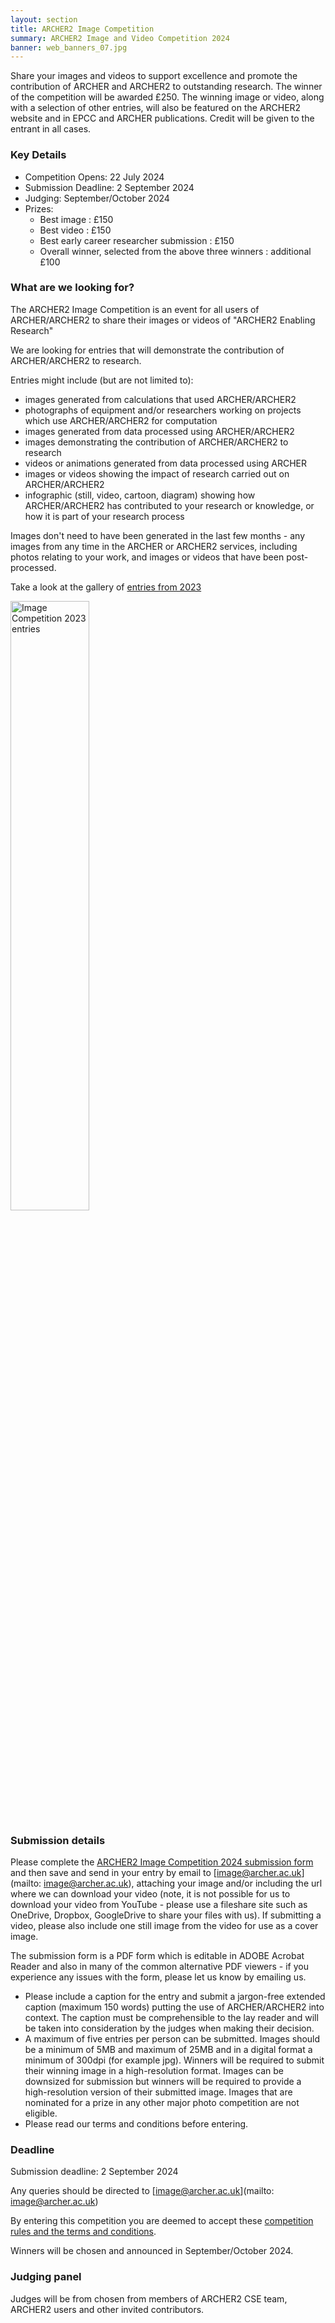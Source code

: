 ```yaml
---
layout: section
title: ARCHER2 Image Competition
summary: ARCHER2 Image and Video Competition 2024
banner: web_banners_07.jpg
---
```



Share your images and videos to support excellence and promote the contribution of ARCHER and ARCHER2 to outstanding research.
The winner of the competition will be awarded £250.
The winning image or video, along with a selection of other entries, will also be featured on the ARCHER2 website and in EPCC and ARCHER publications. Credit will be given to the entrant in all cases.

### Key Details 

- Competition Opens: 22 July 2024
- Submission Deadline: 2 September 2024
- Judging: September/October 2024
- Prizes:
    - Best image : £150
    - Best video : £150
    - Best early career researcher submission : £150
    - Overall winner, selected from the above three winners : additional £100

### What are we looking for?

The ARCHER2 Image Competition is an event for all users of ARCHER/ARCHER2 to share their images or videos of "ARCHER2 Enabling Research"

We are looking for entries that will demonstrate the contribution of ARCHER/ARCHER2 to research.

Entries might include (but are not limited to):

-    images generated from calculations that used ARCHER/ARCHER2
-    photographs of equipment and/or researchers working on projects which use ARCHER/ARCHER2 for computation
-    images generated from data processed using ARCHER/ARCHER2
-    images demonstrating the contribution of ARCHER/ARCHER2 to research
-    videos or animations generated from data processed using ARCHER
-    images or videos showing the impact of research carried out on ARCHER/ARCHER2
-    infographic (still, video, cartoon, diagram) showing how ARCHER/ARCHER2 has contributed to your research or knowledge, or how it is part of your research process

Images don't need to have been generated in the last few months - any images from any time in the ARCHER or ARCHER2 services, including photos relating to your work, and images or videos that have been post-processed.

Take a look at the gallery of [entries from 2023](https://www.archer2.ac.uk/about/gallery/2023-image-comp/) 

<img src="{{ site.baseurl }}/community/image-comp/ImageComp2023.gif" alt="Image Competition 2023 entries" title="Image Competition 2023 entries" style="width: 50%" />







### Submission details

Please complete the [ARCHER2 Image Competition 2024 submission form](ARCHER2_Image_Competition_2024_-_submission_form.pdf) and then save and send in your entry by email to [image@archer.ac.uk](mailto: image@archer.ac.uk), attaching your image and/or including the url where we can download your video (note, it is not possible for us to download your video from YouTube - please use a fileshare site such as OneDrive, Dropbox, GoogleDrive to share your files with us). If submitting a video, please also include one still image from the video for use as a cover image.

The submission form is a PDF form which is editable in ADOBE Acrobat Reader and also in many of the common alternative PDF viewers - if you experience any issues with the form, please let us know by emailing us.

-    Please include a caption for the entry and submit a jargon-free extended caption (maximum 150 words) putting the use of ARCHER/ARCHER2 into context. The caption must be comprehensible to the lay reader and will be taken into consideration by the judges when making their decision.
-    A maximum of five entries per person can be submitted. Images should be a minimum of 5MB and maximum of 25MB and in a digital format a minimum of 300dpi (for example jpg). Winners will be required to submit their winning image in a high-resolution format. Images can be downsized for submission but winners will be required to provide a high-resolution version of their submitted image. Images that are nominated for a prize in any other major photo competition are not eligible.
-    Please read our terms and conditions before entering.

### Deadline

Submission deadline: 2 September 2024

Any queries should be directed to [image@archer.ac.uk](mailto: image@archer.ac.uk)

By entering this competition you are deemed to accept these [competition rules and the terms and conditions](image-comp-t-and-c).

Winners will be chosen and announced in September/October 2024.

### Judging panel

Judges will be from chosen from members of ARCHER2 CSE team, ARCHER2 users and other invited contributors.